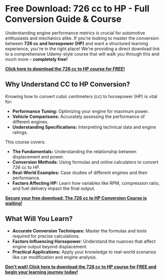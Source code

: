 # Free Download: 726 cc to HP - Full Conversion Guide & Course

Understanding engine performance metrics is crucial for automotive enthusiasts and mechanics alike. If you're looking to master the conversion between **726 cc and horsepower (HP)** and want a structured learning experience, you're in the right place! We're providing a direct download link to a comprehensive Udemy-style course that will walk you through this and much more – **completely free!**

[**Click here to download the 726 cc to HP course for FREE!**](https://udemywork.com/726-cc-to-hp)

## Why Understand CC to HP Conversion?

Knowing how to convert cubic centimeters (cc) to horsepower (HP) is vital for:

*   **Performance Tuning:**  Optimizing your engine for maximum power.
*   **Vehicle Comparisons:** Accurately assessing the performance of different engines.
*   **Understanding Specifications:**  Interpreting technical data and engine ratings.

This course covers:

*   **The Fundamentals:** Understanding the relationship between displacement and power.
*   **Conversion Methods:**  Using formulas and online calculators to convert 726 cc to HP.
*   **Real-World Examples:** Case studies of different engines and their performance.
*   **Factors Affecting HP:**  Learn how variables like RPM, compression ratio, and fuel delivery impact the final output.

[**Secure your free download: The 726 cc to HP Conversion Course is waiting!**](https://udemywork.com/726-cc-to-hp)

## What Will You Learn?

*   **Accurate Conversion Techniques:** Master the formulas and tools required for precise calculations.
*   **Factors Influencing Horsepower:**  Understand the nuances that affect engine output beyond displacement.
*   **Practical Applications:** Apply your knowledge to real-world scenarios like car modification and engine analysis.

[**Don't wait! Click here to download the 726 cc to HP course for FREE and begin your learning journey today!**](https://udemywork.com/726-cc-to-hp)
